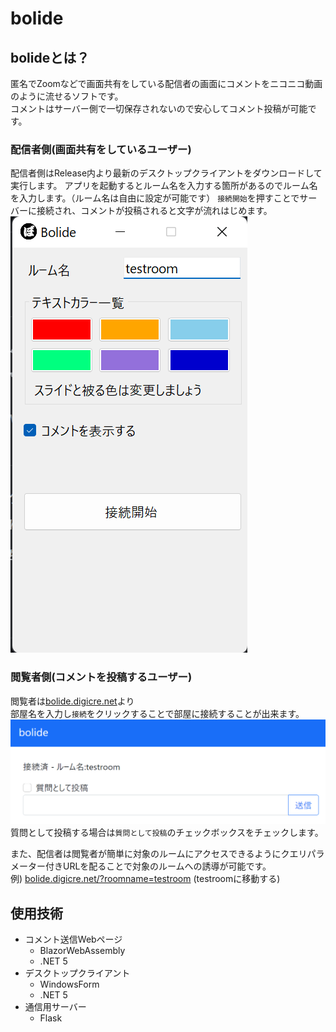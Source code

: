# bolide

## bolideとは？

匿名でZoomなどで画面共有をしている配信者の画面にコメントをニコニコ動画のように流せるソフトです。  
コメントはサーバー側で一切保存されないので安心してコメント投稿が可能です。  

### 配信者側(画面共有をしているユーザー)

配信者側はRelease内より最新のデスクトップクライアントをダウンロードして実行します。
アプリを起動するとルーム名を入力する箇所があるのでルーム名を入力します。（ルーム名は自由に設定が可能です）
`接続開始`を押すことでサーバーに接続され、コメントが投稿されると文字が流れはじめます。
![pic1](./pic/pic1.png)

### 閲覧者側(コメントを投稿するユーザー)

閲覧者は[bolide.digicre.net](https://bolide.digicre.net)より  
部屋名を入力し`接続`をクリックすることで部屋に接続することが出来ます。
![pic2](./pic/pic2.png)
質問として投稿する場合は`質問として投稿`のチェックボックスをチェックします。

また、配信者は閲覧者が簡単に対象のルームにアクセスできるようにクエリパラメーター付きURLを配ることで対象のルームへの誘導が可能です。  
例) [bolide.digicre.net/?roomname=testroom](https://bolide.digicre.net/?roomname=testroom) (testroomに移動する)  

## 使用技術

- コメント送信Webページ
    - BlazorWebAssembly
    - .NET 5
- デスクトップクライアント
    - WindowsForm
    - .NET 5
- 通信用サーバー
    - Flask